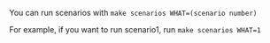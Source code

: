 You can run scenarios with `make scenarios WHAT=(scenario number)`

For example, if you want to run scenario1, run `make scenarios WHAT=1`